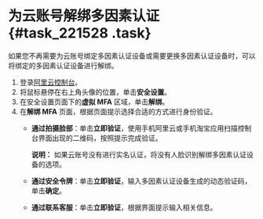 # 为云账号解绑多因素认证 {#task_221528 .task}

如果您不再需要为云账号绑定多因素认证设备或需要更换多因素认证设备时，可以将绑定的多因素认证设备进行解绑。

1.  登录[阿里云控制台](https://homenew.console.aliyun.com/)。
2.  将鼠标悬停在右上角头像的位置，单击**安全设置**。
3.  在安全设置页面下的**虚拟 MFA** 区域，单击**解绑**。
4.  在**解绑 MFA** 页面，根据页面提示选择合适的方式进行身份验证。 
    -   **通过拍摄脸部**：单击**立即验证**，使用手机阿里云或手机淘宝应用扫描控制台界面出现的二维码，按照提示完成验证。

        **说明：** 如果云账号没有进行实名认证，将没有人脸识别解绑多因素认证设备的选项。

    -   **通过安全令牌**：单击**立即验证**，输入多因素认证设备生成的动态验证码，单击**确定**。
    -   **通过联系客服**：单击**立即验证**，根据界面提示输入相关信息。

